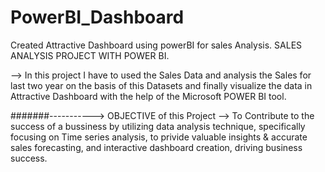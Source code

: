 # PowerBI_Dashboard
Created Attractive Dashboard using powerBI for sales Analysis.
SALES ANALYSIS PROJECT WITH POWER BI.

--> In this project I have to used the Sales Data and analysis the Sales for last two year on the basis of this Datasets and finally visualize the data in Attractive Dashboard with the help of the Microsoft POWER BI tool.

#######----------->
OBJECTIVE of this Project --> To Contribute to the success of a bussiness by utilizing data analysis technique, specifically focusing on Time series analysis, to privide valuable insights & accurate sales forecasting, and interactive dashboard creation, driving business success.
